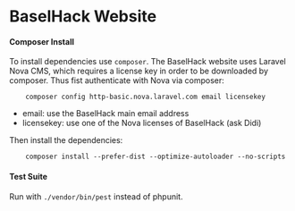 # BaselHack Website

#### Composer Install

To install dependencies use ```composer```. The BaselHack website uses Laravel Nova CMS, which requires a license
key in order to be downloaded by composer. Thus fist authenticate with Nova via composer:

```
    composer config http-basic.nova.laravel.com email licensekey
```

- email: use the BaselHack main email address
- licensekey: use one of the Nova licenses of BaselHack (ask Didi)

Then install the dependencies:

```
    composer install --prefer-dist --optimize-autoloader --no-scripts
```

#### Test Suite

Run with ```./vendor/bin/pest``` instead of phpunit.
